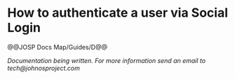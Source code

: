 # How to authenticate a user via Social Login

@@JOSP Docs Map/Guides/D@@

_Documentation being written.
For more information send an email to tech@johnosproject.com_

